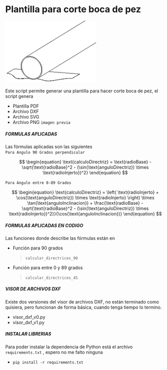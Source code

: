 # Plantilla para corte boca de pez

![image](screenshot/aplicando_plantilla.gif)

Este script permite generar una plantilla para hacer corte boca de pez, el script genera

- Plantilla PDF
- Archivo DXF
- Archivo SVG
- Archivo PNG `imagen previa`

##### FORMULAS APLICADAS

Las fórmulas aplicadas son las siguientes  
`Para Angulo 90 Grados perpendicular 
`

$$
\begin{equation}
\text{calculoDirectriz} = \text{radioBase} - \sqrt{\text{radioBase}^2 - (\sin(\text{anguloDirectriz}) \times \text{radioInjerto})^2}
\end{equation}
$$

`Para Angulo entre 0-89 Grados  
`

$$
\begin{equation}
\text{calculoDirectriz} = \left( \text{radioInjerto} + \cos(\text{anguloDirectriz}) \times \text{radioInjerto} \right) \times \tan(\text{anguloInclinacion}) + \frac{\text{radioBase} - \sqrt{\text{radioBase}^2 - (\sin(\text{anguloDirectriz}) \times \text{radioInjerto})^2}}{\cos(\text{anguloInclinacion})}
\end{equation}
$$

##### FORMULAS APLICADAS EN CODIGO

Las funciones donde describe las fórmulas están en

- Función para 90 grados
  > `calcular_directrices_90`
- Función para entre 0 y 89 grados
  > `calcular_directrices_45`

##### VISOR DE ARCHIVOS DXF

Existe dos versiones del visor de archivos DXF, no están terminado como quisiera, pero funcionan de forma básica, cuando tenga tiempo lo termino.

- visor_dxf_v0.py
- visor_dxf_v1.py

##### INSTALAR LIBRERIAS

Para poder instalar la dependencia de Python está el archivo `requirements.txt` , espero no me falto ninguna

- `pip install -r requirements.txt`

